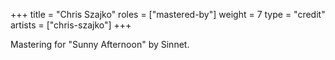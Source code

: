 +++
title = "Chris Szajko"
roles = ["mastered-by"]
weight = 7
type = "credit"
artists = ["chris-szajko"]
+++

Mastering for "Sunny Afternoon" by Sinnet.

